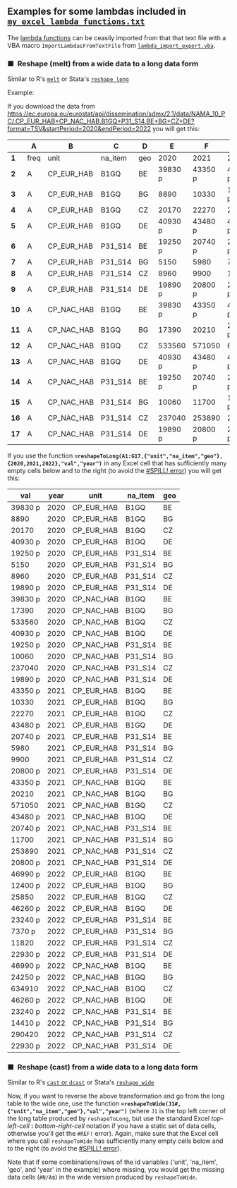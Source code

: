 ## Examples for some lambdas included in [`my_excel_lambda_functions.txt`](https://raw.githubusercontent.com/alekrutkowski/ExcelLambdaTools/main/my_excel_lambda_functions.txt)

The [lambda functions](https://techcommunity.microsoft.com/t5/excel-blog/announcing-lambda-turn-excel-formulas-into-custom-functions/ba-p/1925546) can be ceasily imported from that that text file with a VBA macro `ImportLambdasFromTextFile` from [`lambda_import_export.vba`](https://raw.githubusercontent.com/alekrutkowski/ExcelLambdaTools/main/lambda_import_export.vba).

### &#9632;&nbsp; Reshape (melt) from a wide data to a long data form

Similar to R's [`melt`](https://cran.r-project.org/web/packages/data.table/vignettes/datatable-reshape.html) or Stata's [`reshape long`](https://www.stata.com/help.cgi?reshape)

Example:

If you download the data from https://ec.europa.eu/eurostat/api/dissemination/sdmx/2.1/data/NAMA_10_PC/.CP_EUR_HAB+CP_NAC_HAB.B1GQ+P31_S14.BE+BG+CZ+DE?format=TSV&startPeriod=2020&endPeriod=2022
you will get this:

|         | A     | B           | C        | D    | E        | F        | G        |
|---------|-------|-------------|----------|------|----------|----------|----------|
| **1**   | freq  | unit        | na_item  | geo  | 2020     | 2021     | 2022     |
| **2**   | A     | CP_EUR_HAB  | B1GQ     | BE   | 39830 p  | 43350 p  | 46990 p  |
| **3**   | A     | CP_EUR_HAB  | B1GQ     | BG   | 8890     | 10330    | 12400 p  |
| **4**   | A     | CP_EUR_HAB  | B1GQ     | CZ   | 20170    | 22270    | 25850    |
| **5**   | A     | CP_EUR_HAB  | B1GQ     | DE   | 40930 p  | 43480 p  | 46260 p  |
| **6**   | A     | CP_EUR_HAB  | P31_S14  | BE   | 19250 p  | 20740 p  | 23240 p  |
| **7**   | A     | CP_EUR_HAB  | P31_S14  | BG   | 5150     | 5980     | 7370 p   |
| **8**   | A     | CP_EUR_HAB  | P31_S14  | CZ   | 8960     | 9900     | 11820    |
| **9**   | A     | CP_EUR_HAB  | P31_S14  | DE   | 19890 p  | 20800 p  | 22930 p  |
| **10**  | A     | CP_NAC_HAB  | B1GQ     | BE   | 39830 p  | 43350 p  | 46990 p  |
| **11**  | A     | CP_NAC_HAB  | B1GQ     | BG   | 17390    | 20210    | 24250 p  |
| **12**  | A     | CP_NAC_HAB  | B1GQ     | CZ   | 533560   | 571050   | 634910   |
| **13**  | A     | CP_NAC_HAB  | B1GQ     | DE   | 40930 p  | 43480 p  | 46260 p  |
| **14**  | A     | CP_NAC_HAB  | P31_S14  | BE   | 19250 p  | 20740 p  | 23240 p  |
| **15**  | A     | CP_NAC_HAB  | P31_S14  | BG   | 10060    | 11700    | 14410 p  |
| **16**  | A     | CP_NAC_HAB  | P31_S14  | CZ   | 237040   | 253890   | 290420   |
| **17**  | A     | CP_NAC_HAB  | P31_S14  | DE   | 19890 p  | 20800 p  | 22930 p  |

If you use the function **`=reshapeToLong(A1:G17,{"unit","na_item","geo"},{2020,2021,2022},"val","year")`** in any Excel cell that has sufficiently many
empty cells below and to the right (to avoid the [#SPILL! error](https://support.microsoft.com/en-us/office/how-to-correct-a-spill-error-ffe0f555-b479-4a17-a6e2-ef9cc9ad4023#:~:text=This%20error%20occurs%20when%20the,the%20obstructing%20cell(s).)) you will get this:

| val      | year  | unit        | na_item  | geo  |
|----------|-------|-------------|----------|------|
| 39830 p  | 2020  | CP_EUR_HAB  | B1GQ     | BE   |
| 8890     | 2020  | CP_EUR_HAB  | B1GQ     | BG   |
| 20170    | 2020  | CP_EUR_HAB  | B1GQ     | CZ   |
| 40930 p  | 2020  | CP_EUR_HAB  | B1GQ     | DE   |
| 19250 p  | 2020  | CP_EUR_HAB  | P31_S14  | BE   |
| 5150     | 2020  | CP_EUR_HAB  | P31_S14  | BG   |
| 8960     | 2020  | CP_EUR_HAB  | P31_S14  | CZ   |
| 19890 p  | 2020  | CP_EUR_HAB  | P31_S14  | DE   |
| 39830 p  | 2020  | CP_NAC_HAB  | B1GQ     | BE   |
| 17390    | 2020  | CP_NAC_HAB  | B1GQ     | BG   |
| 533560   | 2020  | CP_NAC_HAB  | B1GQ     | CZ   |
| 40930 p  | 2020  | CP_NAC_HAB  | B1GQ     | DE   |
| 19250 p  | 2020  | CP_NAC_HAB  | P31_S14  | BE   |
| 10060    | 2020  | CP_NAC_HAB  | P31_S14  | BG   |
| 237040   | 2020  | CP_NAC_HAB  | P31_S14  | CZ   |
| 19890 p  | 2020  | CP_NAC_HAB  | P31_S14  | DE   |
| 43350 p  | 2021  | CP_EUR_HAB  | B1GQ     | BE   |
| 10330    | 2021  | CP_EUR_HAB  | B1GQ     | BG   |
| 22270    | 2021  | CP_EUR_HAB  | B1GQ     | CZ   |
| 43480 p  | 2021  | CP_EUR_HAB  | B1GQ     | DE   |
| 20740 p  | 2021  | CP_EUR_HAB  | P31_S14  | BE   |
| 5980     | 2021  | CP_EUR_HAB  | P31_S14  | BG   |
| 9900     | 2021  | CP_EUR_HAB  | P31_S14  | CZ   |
| 20800 p  | 2021  | CP_EUR_HAB  | P31_S14  | DE   |
| 43350 p  | 2021  | CP_NAC_HAB  | B1GQ     | BE   |
| 20210    | 2021  | CP_NAC_HAB  | B1GQ     | BG   |
| 571050   | 2021  | CP_NAC_HAB  | B1GQ     | CZ   |
| 43480 p  | 2021  | CP_NAC_HAB  | B1GQ     | DE   |
| 20740 p  | 2021  | CP_NAC_HAB  | P31_S14  | BE   |
| 11700    | 2021  | CP_NAC_HAB  | P31_S14  | BG   |
| 253890   | 2021  | CP_NAC_HAB  | P31_S14  | CZ   |
| 20800 p  | 2021  | CP_NAC_HAB  | P31_S14  | DE   |
| 46990 p  | 2022  | CP_EUR_HAB  | B1GQ     | BE   |
| 12400 p  | 2022  | CP_EUR_HAB  | B1GQ     | BG   |
| 25850    | 2022  | CP_EUR_HAB  | B1GQ     | CZ   |
| 46260 p  | 2022  | CP_EUR_HAB  | B1GQ     | DE   |
| 23240 p  | 2022  | CP_EUR_HAB  | P31_S14  | BE   |
| 7370 p   | 2022  | CP_EUR_HAB  | P31_S14  | BG   |
| 11820    | 2022  | CP_EUR_HAB  | P31_S14  | CZ   |
| 22930 p  | 2022  | CP_EUR_HAB  | P31_S14  | DE   |
| 46990 p  | 2022  | CP_NAC_HAB  | B1GQ     | BE   |
| 24250 p  | 2022  | CP_NAC_HAB  | B1GQ     | BG   |
| 634910   | 2022  | CP_NAC_HAB  | B1GQ     | CZ   |
| 46260 p  | 2022  | CP_NAC_HAB  | B1GQ     | DE   |
| 23240 p  | 2022  | CP_NAC_HAB  | P31_S14  | BE   |
| 14410 p  | 2022  | CP_NAC_HAB  | P31_S14  | BG   |
| 290420   | 2022  | CP_NAC_HAB  | P31_S14  | CZ   |
| 22930 p  | 2022  | CP_NAC_HAB  | P31_S14  | DE   |

### &#9632;&nbsp; Reshape (cast) from a wide data to a long data form

Similar to R's [`cast` or `dcast`](https://cran.r-project.org/web/packages/data.table/vignettes/datatable-reshape.html) or Stata's [`reshape wide`](https://www.stata.com/help.cgi?reshape)

Now, if you want to reverse the above transformation and go from the long table to the wide one, use the function **`=reshapeToWide(J1#,{"unit","na_item","geo"},"val","year")`** (where `J1` is the top left corner of the long table produced by `reshapeToLong`, but use the standard Excel *top-left-cell*&nbsp;**:**&nbsp;*bottom-right-cell* notation if you have a static set of data cells, otherwise you'll get the `#REF!` error). Again, make sure that the Excel cell where you call `reshapeToWide` has sufficiently many empty cells below and to the right (to avoid the [#SPILL! error](https://support.microsoft.com/en-us/office/how-to-correct-a-spill-error-ffe0f555-b479-4a17-a6e2-ef9cc9ad4023#:~:text=This%20error%20occurs%20when%20the,the%20obstructing%20cell(s).)).

Note that if some combinations/rows of the id variables ('unit', 'na_item', 'geo', and 'year' in the example) where missing, you would get the missing data cells (`#N/A`s) in the wide version produced by `reshapeToWide`.
